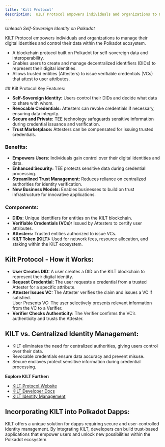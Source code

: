 ```yaml
---
title: 'Kilt Protocol'
description:  KILT Protocol empowers individuals and organizations to manage their digital identities and control their data within the Polkadot ecosystem.
---
```


*Unleash Self-Sovereign Identity on Polkadot*

KILT Protocol empowers individuals and organizations to manage their digital identities and control their data within the Polkadot ecosystem. 
- A blockchain protocol built on Polkadot for self-sovereign data and interoperability.
- Enables users to create and manage decentralized identifiers (DIDs) to represent their digital identities.
- Allows trusted entities (Attesters) to issue verifiable credentials (VCs) that attest to user attributes.

## Kilt Protocol Key Features:
- **Self-Sovereign Identity:** Users control their DIDs and decide what data to share with whom.
- **Revocable Credentials:** Attesters can revoke credentials if necessary, ensuring data integrity.
- **Secure and Private:** TEE technology safeguards sensitive information during credential issuance and verification.
- **Trust Marketplace:** Attesters can be compensated for issuing trusted credentials.

### Benefits:
- **Empowers Users:** Individuals gain control over their digital identities and data.
- **Enhanced Security:** TEE protects sensitive data during credential processing.
- **Streamlined Trust Management:** Reduces reliance on centralized authorities for identity verification.
- **New Business Models:** Enables businesses to build on trust infrastructure for innovative applications.

### Components:
- **DIDs:** Unique identifiers for entities on the KILT blockchain.
- **Verifiable Credentials (VCs):** Issued by Attesters to certify user attributes.
- **Attesters:** Trusted entities authorized to issue VCs.
- **KILT Token (KILT):** Used for network fees, resource allocation, and staking within the KILT ecosystem.

## Kilt Protocol - How it Works:
- **User Creates DID:** A user creates a DID on the KILT blockchain to represent their digital identity.
- **Request Credential:** The user requests a credential from a trusted Attester for a specific attribute.
- **Attester Issues VC:** The Attester verifies the claim and issues a VC if satisfied.  
  User Presents VC: The user selectively presents relevant information from the VC to a Verifier.
- **Verifier Checks Authenticity:** The Verifier confirms the VC’s authenticity and trusts the Attester.

## KILT vs. Centralized Identity Management:
- KILT eliminates the need for centralized authorities, giving users control over their data.
- Revocable credentials ensure data accuracy and prevent misuse.
- Secure enclaves protect sensitive information during credential processing.

**Explore KILT Further:**
- [KILT Protocol Website](https://www.kilt.io/)
- [KILT Developer Docs](https://docs.kilt.io/)
- [KILT Identity Management](https://www.kilt.io/protocol)

## Incorporating KILT into Polkadot Dapps:
KILT offers a unique solution for dapps requiring secure and user-controlled identity management. By integrating KILT, developers can build trust-based applications that empower users and unlock new possibilities within the Polkadot ecosystem.
